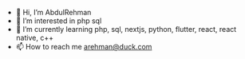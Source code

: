 - 👋 Hi, I’m AbdulRehman
- 👀 I’m interested in php sql
- 🌱 I’m currently learning php, sql, nextjs, python, flutter, react, react native, c++
- 📫 How to reach me arehman@duck.com

<!---
abdulrehman-mr/abdulrehman-mr is a ✨ special ✨ repository because its `README.md` (this file) appears on your GitHub profile.
You can click the Preview link to take a look at your changes.
--->
